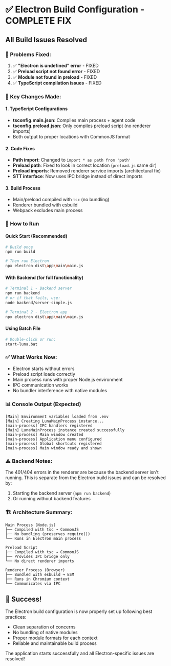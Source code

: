 # ✅ Electron Build Configuration - COMPLETE FIX

## All Build Issues Resolved

### 🎯 Problems Fixed:
1. ✅ **"Electron is undefined" error** - FIXED
2. ✅ **Preload script not found error** - FIXED  
3. ✅ **Module not found in preload** - FIXED
4. ✅ **TypeScript compilation issues** - FIXED

### 📝 Key Changes Made:

#### 1. TypeScript Configurations
- **tsconfig.main.json**: Compiles main process + agent code
- **tsconfig.preload.json**: Only compiles preload script (no renderer imports)
- Both output to proper locations with CommonJS format

#### 2. Code Fixes
- **Path import**: Changed to `import * as path from 'path'`
- **Preload path**: Fixed to look in correct location (`preload.js` same dir)
- **Preload imports**: Removed renderer service imports (architectural fix)
- **STT interface**: Now uses IPC bridge instead of direct imports

#### 3. Build Process
- Main/preload compiled with `tsc` (no bundling)
- Renderer bundled with esbuild
- Webpack excludes main process

### 🚀 How to Run

#### Quick Start (Recommended)
```bash
# Build once
npm run build

# Then run Electron
npx electron dist\app\main\main.js
```

#### With Backend (for full functionality)
```bash
# Terminal 1 - Backend server
npm run backend
# or if that fails, use:
node backend/server-simple.js

# Terminal 2 - Electron app
npx electron dist\app\main\main.js
```

#### Using Batch File
```bash
# Double-click or run:
start-luna.bat
```

### ✅ What Works Now:
- Electron starts without errors
- Preload script loads correctly
- Main process runs with proper Node.js environment
- IPC communication works
- No bundler interference with native modules

### 📊 Console Output (Expected)
```
[Main] Environment variables loaded from .env
[Main] Creating LunaMainProcess instance...
[main-process] IPC handlers registered
[Main] LunaMainProcess instance created successfully
[main-process] Main window created
[main-process] Application menu configured
[main-process] Global shortcuts registered
[main-process] Main window ready and shown
```

### ⚠️ Backend Notes:
The 401/404 errors in the renderer are because the backend server isn't running. This is separate from the Electron build issues and can be resolved by:
1. Starting the backend server (`npm run backend`)
2. Or running without backend features

### 🏗️ Architecture Summary:
```
Main Process (Node.js)
├── Compiled with tsc → CommonJS
├── No bundling (preserves require())
└── Runs in Electron main process

Preload Script
├── Compiled with tsc → CommonJS
├── Provides IPC bridge only
└── No direct renderer imports

Renderer Process (Browser)
├── Bundled with esbuild → ESM
├── Runs in Chromium context
└── Communicates via IPC
```

## 🎉 Success!
The Electron build configuration is now properly set up following best practices:
- Clean separation of concerns
- No bundling of native modules
- Proper module formats for each context
- Reliable and maintainable build process

The application starts successfully and all Electron-specific issues are resolved!
